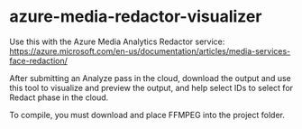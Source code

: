 # azure-media-redactor-visualizer
Use this with the Azure Media Analytics Redactor service: https://azure.microsoft.com/en-us/documentation/articles/media-services-face-redaction/

After submitting an Analyze pass in the cloud, download the output and use this tool to visualize and preview the output, and help select IDs to select for Redact phase in the cloud.

To compile, you must download and place FFMPEG into the project folder.
